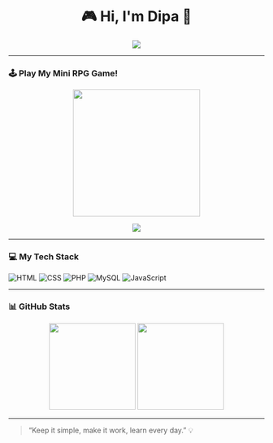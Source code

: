 <h1 align="center">🎮 Hi, I'm Dipa 👋</h1>

<p align="center">
  <img src="https://readme-typing-svg.herokuapp.com?font=Fira+Code&size=22&pause=1000&center=true&vCenter=true&width=435&lines=Web+Developer+from+Indonesia;Loves+HTML%2C+CSS%2C+PHP%2C+MySQL;Always+learning+and+building!" />
</p>

---

### 🕹️ Play My Mini RPG Game!

<p align="center">
  <img src="https://media.giphy.com/media/d31vTpVi1LAcDvdm/giphy.gif" width="250" />
</p>

<p align="center">
  <a href="https://htmlpreview.github.io/?https://raw.githubusercontent.com/DipaWebDev/DipaWebDev/main/game/index.html" target="_blank">
    <img src="https://img.shields.io/badge/Play%20Now-HTML%20Preview-green?style=for-the-badge&logo=game-controller&logoColor=white">
  </a>
</p>

---

### 💻 My Tech Stack
![HTML](https://img.shields.io/badge/-HTML5-E34F26?style=flat&logo=html5&logoColor=white)
![CSS](https://img.shields.io/badge/-CSS3-1572B6?style=flat&logo=css3)
![PHP](https://img.shields.io/badge/-PHP-777BB4?style=flat&logo=php)
![MySQL](https://img.shields.io/badge/-MySQL-4479A1?style=flat&logo=mysql)
![JavaScript](https://img.shields.io/badge/-JavaScript-F7DF1E?style=flat&logo=javascript)

---

### 📊 GitHub Stats

<p align="center">
  <img src="https://github-readme-stats.vercel.app/api?username=DipaWebDev&show_icons=true&theme=tokyonight" height="170">
  <img src="https://github-readme-stats.vercel.app/api/top-langs/?username=DipaWebDev&layout=compact&theme=tokyonight" height="170">
</p>

---

> “Keep it simple, make it work, learn every day.” 💡
